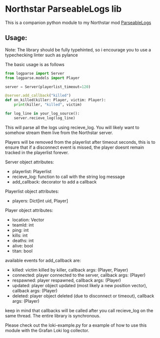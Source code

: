 # Northstar ParseableLogs lib

This is a companion python module to my Northstar mod [ParseableLogs](https://northstar.thunderstore.io/package/laundmo/ParseableLogs/)

## Usage:

Note: The library should be fully typehinted, so i encourage you to use a typechecking linter such as pylance

The basic usage is as follows

```py
from logparse import Server
from logparse.models import Player

server = Server(playerlist_timeout=120)

@server.add_callback("killed")
def on_killed(killer: Player, victim: Player):
    print(killer, "killed", victim)

for log_line in your_log_source():
    server.recieve_log(log_line)
```

This will parse all the logs using recieve_log. You will likely want to somehow stream them live from the Northstar server.

Players will be removed from the playerlist after timeout seconds, this is to ensure that if a disconnect event is missed, the player doesnt remain tracked in the playerlist forever.

Server object attributes:

- playerlist: Playerlist
- recieve_log: function to call with the string log message
- add_callback: decorator to add a callback

Playerlist object attributes:

- players: Dict[int uid, Player]

Player object attributes:

- location: Vector
- teamId: int
- ping: int
- kills: int
- deaths: int
- alive: bool
- titan: bool

available events for add_callback are:

- killed: victim killed by killer, callback args: (Player, Player)
- connected: player connected to the server, callback args: (Player)
- respawned: player respawned, callback args: (Player)
- updated: player object updated (most likely a new position vector), callback args: (Player)
- deleted: player object deleted (due to disconnect or timeout), callback args: (Player)

keep in mind that callbacks will be called after you call recieve_log on the same thread. The entire library is synchronous.

Please check out the loki-example.py for a example of how to use this module with the Grafan Loki log collector.
